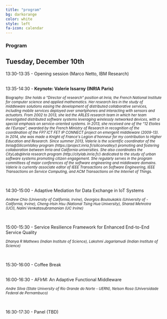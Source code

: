 ```yaml
---
title: "program"
bg: darkorange
color: white
style: left
fa-icon: calendar
---
```


<h3 id="papers">Program</h3>

<h2 id="papers">Tuesday, December 10th</h2>

13:30-13:35 - Opening session (Marco Netto, IBM Research)<br>
<br>

13:35-14:30 - <strong> Keynote: Valerie Issarny (INRIA Paris) </strong> <br>

<p><small> Biography: <em>She holds a “Director of research” position at Inria, the French National
Institute for computer science and applied mathematics. Her research lies in the
study of middleware solutions easing the development of distributed
collaborative services, including mobile services deployed over smartphones and
interacting with sensors and actuators. From 2002 to 2013, she led the ARLES
research team in which her team investigated distributed software systems leveraging
wirelessly networked devices, with a special emphasis on service-oriented
systems. In 2013, she received one of the “12 Etoiles de l’Europe”, awarded by the
French Ministry of Research in recognition of the coordination of the FP7 ICT
FET IP CONNECT project on emergent middleware (2009-13). In 2014, she was made
a Knight of France's Legion d’honneur for my contribution to Higher Education
and Research. Since summer 2013, Valerie is the scientific coordinator of the
Inria@SiliconValley program (https://project.inria.fr/siliconvalley/) promoting
and fostering collaboration between Inria and California universities. She also
coordinates the CityLab@Inria research program (http://citylab.inria.fr/)
dedicated to the study of urban software systems promoting citizen engagement.
She regularly serves in the program committees of major conferences of the software
engineering and middleware domains. Valerie is currently associate editor of IEEE
Transactions on Software Engineering, IEEE Transactions on Service Computing,
and ACM Transactions on the Internet of Things. </em></small></p>
<br>

14:30-15:00 -  Adaptive Mediation for Data Exchange in IoT Systems
<p><small><em>Andrew Chio (University of California, Irvine), Georgios Bouloukakis (University of - California, Irvine), Cheng-Hsin Hsu (National Tsing Hua University), Sharad Mehrotra (UCI), Nalini Venkatasubramanian (UC Irvine)</em></small></p>
<br>

15:00-15:30 - Service Resilience Framework for Enhanced End-to-End Service Quality
<p><small><em>Dhanya R Mathews (Indian Institute of Science), Lakshmi Jagarlamudi (Indian Institute of Science) </em></small></p>
<br>

15:30-16:00 - Coffee Break <br>
<br>

16:00-16:30 - AFIrM: An Adaptive Functional Middleware <br>
<p><small><em>Andre Silva (State University of Rio Grande do Norte - UERN), Nelson Rosa (Universidade Federal de Pernambuco)</em></small></p>
<br>

16:30-17:30 - Panel (TBD)
